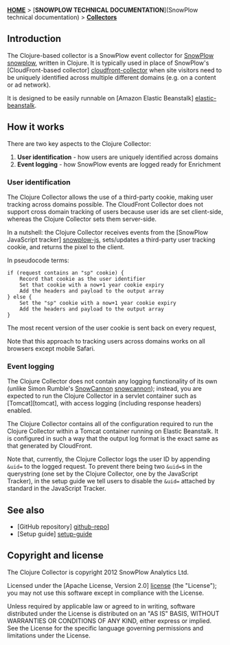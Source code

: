 [**HOME**](Home) > [**SNOWPLOW TECHNICAL DOCUMENTATION**](SnowPlow technical documentation) > [**Collectors**](collectors)

## Introduction

The Clojure-based collector is a SnowPlow event collector for [SnowPlow] [snowplow], written in Clojure. It is typically used in place of SnowPlow's [CloudFront-based collector] [cloudfront-collector] when site visitors need to be uniquely identified across multiple different domains (e.g. on a content or ad network).

It is designed to be easily runnable on [Amazon Elastic Beanstalk] [elastic-beanstalk].

## How it works

There are two key aspects to the Clojure Collector:

1. **User identification** - how users are uniquely identified across domains
2. **Event logging** - how SnowPlow events are logged ready for Enrichment 

### User identification

The Clojure Collector allows the use of a third-party cookie, making user tracking across domains possible. The CloudFront Collector does not support cross domain tracking of users because user ids are set client-side, whereas the Clojure Collector sets them server-side.

In a nutshell: the Clojure Collector receives events from the [SnowPlow JavaScript tracker] [snowplow-js], sets/updates a third-party user tracking cookie, and returns the pixel to the client.

In pseudocode terms:

	if (request contains an "sp" cookie) {
	    Record that cookie as the user identifier
	    Set that cookie with a now+1 year cookie expiry
	    Add the headers and payload to the output array
	} else {
	    Set the "sp" cookie with a now+1 year cookie expiry
	    Add the headers and payload to the output array
	}

The most recent version of the user cookie is sent back on every request, 

Note that this approach to tracking users across domains works on all browsers except mobile Safari.

### Event logging

The Clojure Collector does not contain any logging functionality of its own (unlike Simon Rumble's [SnowCannon] [snowcannon]); instead, you are expected to run the Clojure Collector in a servlet container such as [Tomcat][tomcat], with access logging (including response headers) enabled.

The Clojure Collector contains all of the configuration required to run the Clojure Collector within a Tomcat container running on Elastic Beanstalk. It is configured in such a way that the output log format is the exact same as that generated by CloudFront.

Note that, currently, the Clojure Collector logs the user ID by appending `&uid=` to the logged request. To prevent there being two `&uid=`s in the querystring (one set by the Clojure Collector, one by the JavaScript Tracker), in the setup guide we tell users to disable the `&uid=` attached by standard in the JavaScript Tracker.

## See also

* [GitHub repository] [github-repo]]
* [Setup guide] [setup-guide]

## Copyright and license

The Clojure Collector is copyright 2012 SnowPlow Analytics Ltd.

Licensed under the [Apache License, Version 2.0] [license] (the "License");
you may not use this software except in compliance with the License.

Unless required by applicable law or agreed to in writing, software
distributed under the License is distributed on an "AS IS" BASIS,
WITHOUT WARRANTIES OR CONDITIONS OF ANY KIND, either express or implied.
See the License for the specific language governing permissions and
limitations under the License.

[snowplow]: http://snowplowanalytics.com
[cloudfront-collector]: https://github.com/snowplow/snowplow/tree/master/2-collectors/cloudfront-collector
[snowcannon]: https://github.com/shermozle/SnowCannon
[snowplow-js]: https://github.com/snowplow/snowplow/tree/master/1-trackers/javascript
[setup-guide]: https://github.com/snowplow/snowplow/wiki/Setting%20up%20the%20Clojure%20collector#wiki-war-file

[elastic-beanstalk]: http://aws.amazon.com/elasticbeanstalk/

[github-repo]: https://github.com/snowplow/snowplow/tree/master/2-collectors/clojure-collector
[setup-guide]: https://github.com/snowplow/snowplow/wiki/Setting-up-the-Clojure-collector

[ring]: https://github.com/ring-clojure/ring
[compojure]: https://github.com/weavejester/compojure

[license]: http://www.apache.org/licenses/LICENSE-2.0